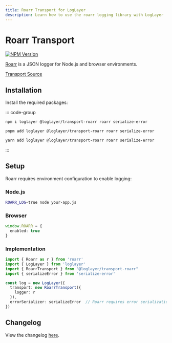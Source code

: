 ```yaml
---
title: Roarr Transport for LogLayer
description: Learn how to use the roarr logging library with LogLayer
---
```


# Roarr Transport

[![NPM Version](https://img.shields.io/npm/v/%40loglayer%2Ftransport-roarr)](https://www.npmjs.com/package/@loglayer/transport-roarr)

[Roarr](https://github.com/gajus/roarr) is a JSON logger for Node.js and browser environments.

[Transport Source](https://github.com/loglayer/loglayer/tree/master/packages/transports/roarr)

## Installation

Install the required packages:

::: code-group

```sh [npm]
npm i loglayer @loglayer/transport-roarr roarr serialize-error
```

```sh [pnpm]
pnpm add loglayer @loglayer/transport-roarr roarr serialize-error
```

```sh [yarn]
yarn add loglayer @loglayer/transport-roarr roarr serialize-error
```

:::

## Setup

Roarr requires environment configuration to enable logging:

### Node.js
```bash
ROARR_LOG=true node your-app.js
```

### Browser
```typescript
window.ROARR = {
  enabled: true
}
```

### Implementation

```typescript
import { Roarr as r } from 'roarr'
import { LogLayer } from 'loglayer'
import { RoarrTransport } from "@loglayer/transport-roarr"
import { serializeError } from 'serialize-error'

const log = new LogLayer({
  transport: new RoarrTransport({
    logger: r
  }),
  errorSerializer: serializeError  // Roarr requires error serialization
})
```

## Changelog

View the changelog [here](./changelogs/roarr-changelog.md).